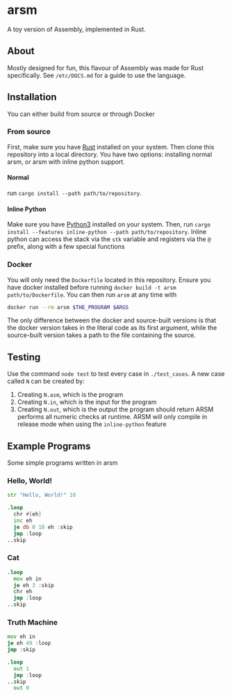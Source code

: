# arsm
A toy version of Assembly, implemented in Rust.

## About
Mostly designed for fun, this flavour of Assembly was made for Rust specifically. See `/etc/DOCS.md` for a guide to use the language.

## Installation
You can either build from source or through Docker
### From source
First, make sure you have [Rust](https://rust-lang.org) installed on your system. Then clone this repository into a local directory.
You have two options: installing normal arsm, or arsm with inline python support.
#### Normal
run `cargo install --path path/to/repository`.
#### Inline Python
Make sure you have [Python3](https://python.org) installed on your system. Then, run `cargo install --features inline-python --path path/to/repository`. Inline python can access the stack via the `stk` variable and registers via the `@` prefix, along with a few special functions
### Docker
You will only need the `Dockerfile` located in this repository. Ensure you have docker installed before running `docker build -t arsm path/to/Dockerfile`. You can then run `arsm` at any time with
```sh
docker run --rm arsm $THE_PROGRAM $ARGS
```
The only difference between the docker and source-built versions is that the docker version takes in the literal code as its first argument, while the source-built version takes a path to the file containing the source.
## Testing
Use the command `node test` to test every case in `./test_cases`. A new case called `N` can be created by:
 1. Creating `N.asm`, which is the program
 2. Creating `N.in`, which is the input for the program
 3. Creating `N.out`, which is the output the program should return
ARSM performs all numeric checks at runtime. ARSM will only compile in release mode when using the `inline-python` feature

## Example Programs
Some simple programs written in arsm
### Hello, World!
```asm
str "Hello, World!" 10

.loop
  chr #[eh]
  inc eh
  je db 0 10 eh :skip
  jmp :loop
..skip
```
### Cat
```asm
.loop
  mov eh in
  je eh 3 :skip
  chr eh
  jmp :loop
..skip
```
### Truth Machine
```asm
mov eh in
je eh 49 :loop
jmp :skip

.loop
  out 1
  jmp :loop
..skip
  out 0
```

